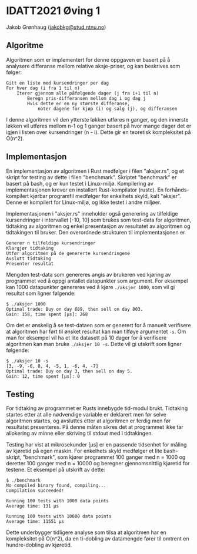 # IDATT2021 Øving 1
Jakob Grønhaug (jakobkg@stud.ntnu.no)

## Algoritme

Algoritmen som er implementert for denne oppgaven er basert på å analysere differanse mellom relative aksje-priser, og kan beskrives som følger:

    Gitt en liste med kursendringer per dag
    For hver dag (i fra 1 til n)
        Iterer gjennom alle påfølgende dager (j fra i+1 til n)
            Beregn pris-differansen mellom dag i og dag j
            Hvis dette er en ny største differanse,
                noter dagene for kjøp (i) og salg (j), og differansen

I denne algoritmen vil den ytterste løkken utføres n ganger, og den innerste løkken vil utføres mellom n-1 og 1 ganger basert på hvor mange dager det er igjen i listen over kursendringer (n - i). Dette gir en teoretisk kompleksitet på O(n\^2).

## Implementasjon

En implementasjon av algoritmen i Rust medfølger i filen "aksjer.rs", og et skript for testing av dette i filen "benchmark". Skriptet "benchmark" er basert på bash, og er kun testet i Linux-miljø. Kompilering av implementasjonen krever en installert Rust-kompilator (rustc). En forhånds-kompilert kjørbar programfil medfølger for enkelhets skyld, kalt "aksjer". Denne er kompilert for Linux-miljø, og ikke testet i andre miljøer.

Implementasjonen i "aksjer.rs" inneholder også generering av tilfeldige kursendringer i intervallet \[-10, 10\] som brukes som test-data for algoritmen, tidtaking av algoritmen og enkel presentasjon av resultatet av algoritmen og tidtakingen til bruker. Den overordnede strukturen til implementasjonen er

    Generer n tilfeldige kursendringer
    Klargjør tidtaking
    Utfør algoritmen på de genererte kursendringene
    Avslutt tidtaking
    Presenter resultat

Mengden test-data som genereres angis av brukeren ved kjøring av programmet ved å oppgi antallet datapunkter som argument. For eksempel kan 1000 datapunkter genereres ved å kjøre `./aksjer 1000`, som vil gi resultat som ligner følgende:

    $ ./aksjer 1000
    Optimal trade: Buy on day 689, then sell on day 803.
    Gain: 158, time spent [µs]: 268

Om det er ønskelig å se test-dataen som er generert for å manuelt verifisere at algoritmen har ført til ønsket resultat kan man tilføye argumentet `-s`. Om man for eksempel vil ha et lite datasett på 10 dager for å verifisere algoritmen kan man bruke `./aksjer 10 -s`. Dette vil gi utskrift som ligner følgende:

    $ ./aksjer 10 -s
    [3, -9, -6, 8, 4, -5, 1, -6, 4, -7]
    Optimal trade: Buy on day 3, then sell on day 5.
    Gain: 12, time spent [µs]: 0

## Testing

For tidtaking av programmet er Rusts innebygde tid-modul brukt. Tidtaking startes etter at alle nødvendige variable er deklarert men før selve algoritmen startes, og avsluttes etter at algoritmen er ferdig men før resultatet presenteres. På denne måten sikres det at programmet ikke tar allokering av minne eller skriving til stdout med i tidtakingen.

Testing har vist at mikrosekunder \[µs\] er en passende tidsenhet for måling av kjøretid på egen maskin. For enkelhets skyld medfølger et lite bash-skript, "benchmark", som kjører programmet 100 ganger med n = 1000 og deretter 100 ganger med n = 10000 og beregner gjennomsnittlig kjøretid for testene. Et eksempel på utskrift av dette:

    $ ./benchmark
    No compiled binary found, compiling...
    Compilation succeeded!

    Running 100 tests with 1000 data points
    Average time: 131 µs

    Running 100 tests with 10000 data points
    Average time: 11551 µs

Dette underbygger tidligere analyse som tilsa at algoritmen har en kompleksitet på O(n\^2), da en ti-dobling av datamengde fører til omtrent en hundre-dobling av kjøretid.
